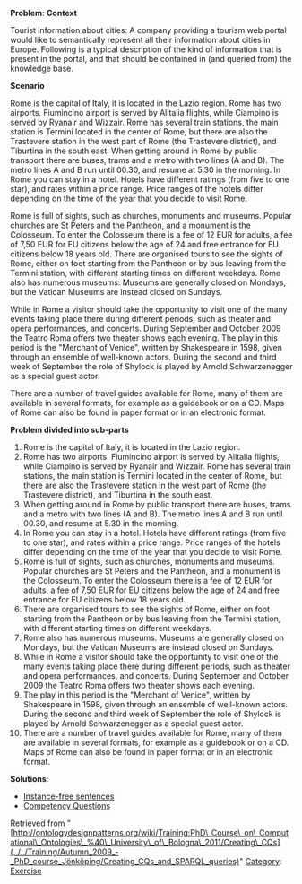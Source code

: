 __Problem__:
__Context__


Tourist information about cities: 
A company providing a tourism web portal would like to semantically represent all their information about cities in Europe. Following is a typical description of the kind of information that is present in the portal, and that should be contained in (and queried from) the knowledge base. 


  

__Scenario__


Rome is the capital of Italy, it is located in the Lazio region. Rome has two airports. Fiumincino airport is served by Alitalia flights, while Ciampino is served by Ryanair and Wizzair. Rome has several train stations, the main station is Termini located in the center of Rome, but there are also the Trastevere station in the west part of Rome (the Trastevere district), and Tiburtina in the south east. When getting around in Rome by public transport there are buses, trams and a metro with two lines (A and B). The metro lines A and B run until 00.30, and resume at 5.30 in the morning. In Rome you can stay in a hotel. Hotels have different ratings (from five to one star), and rates within a price range. Price ranges of the hotels differ depending on the time of the year that you decide to visit Rome. 


Rome is full of sights, such as churches, monuments and museums. Popular churches are St Peters and the Pantheon, and a monument is the Colosseum. To enter the Colosseum there is a fee of 12 EUR for adults, a fee of 7,50 EUR for EU citizens below the age of 24 and free entrance for EU citizens below 18 years old. There are organised tours to see the sights of Rome, either on foot starting from the Pantheon or by bus leaving from the Termini station, with different starting times on different weekdays. Rome also has numerous museums. Museums are generally closed on Mondays, but the Vatican Museums are instead closed on Sundays.


While in Rome a visitor should take the opportunity to visit one of the many events taking place there during different periods, such as theater and opera performances, and concerts. During September and October 2009 the Teatro Roma offers two theater shows each evening. The play in this period is the "Merchant of Venice", written by Shakespeare in 1598, given through an ensemble of well-known actors. During the second and third week of September the role of Shylock is played by Arnold Schwarzenegger as a special guest actor. 


There are a number of travel guides available for Rome, many of them are available in several formats, for example as a guidebook or on a CD. Maps of Rome can also be found in paper format or in an electronic format. 


  



__Problem divided into sub-parts__



1. Rome is the capital of Italy, it is located in the Lazio region.
2. Rome has two airports. Fiumincino airport is served by Alitalia flights, while Ciampino is served by Ryanair and Wizzair. Rome has several train stations, the main station is Termini located in the center of Rome, but there are also the Trastevere station in the west part of Rome (the Trastevere district), and Tiburtina in the south east.
3. When getting around in Rome by public transport there are buses, trams and a metro with two lines (A and B). The metro lines A and B run until 00.30, and resume at 5.30 in the morning.
4. In Rome you can stay in a hotel. Hotels have different ratings (from five to one star), and rates within a price range. Price ranges of the hotels differ depending on the time of the year that you decide to visit Rome.
5. Rome is full of sights, such as churches, monuments and museums. Popular churches are St Peters and the Pantheon, and a monument is the Colosseum. To enter the Colosseum there is a fee of 12 EUR for adults, a fee of 7,50 EUR for EU citizens below the age of 24 and free entrance for EU citizens below 18 years old.
6. There are organised tours to see the sights of Rome, either on foot starting from the Pantheon or by bus leaving from the Termini station, with different starting times on different weekdays.
7. Rome also has numerous museums. Museums are generally closed on Mondays, but the Vatican Museums are instead closed on Sundays.
8. While in Rome a visitor should take the opportunity to visit one of the many events taking place there during different periods, such as theater and opera performances, and concerts. During September and October 2009 the Teatro Roma offers two theater shows each evening.
9. The play in this period is the "Merchant of Venice", written by Shakespeare in 1598, given through an ensemble of well-known actors. During the second and third week of September the role of Shylock is played by Arnold Schwarzenegger as a special guest actor.
10. There are a number of travel guides available for Rome, many of them are available in several formats, for example as a guidebook or on a CD. Maps of Rome can also be found in paper format or in an electronic format.



__Solutions__:



* [Instance-free sentences](../../Training/PhD_Course_on_Computational_Ontologies_@_University_of_Bologna_2011/Creating_CQs/InstanceFree "Training:PhD Course on Computational Ontologies @ University of Bologna 2011/Creating CQs:InstanceFree")
* [Competency Questions](../../Training/PhD_Course_on_Computational_Ontologies_@_University_of_Bologna_2011/Creating_CQs/CQs "Training:PhD Course on Computational Ontologies @ University of Bologna 2011/Creating CQs:CQs")




Retrieved from "[http://ontologydesignpatterns.org/wiki/Training:PhD\_Course\_on\_Computational\_Ontologies\_%40\_University\_of\_Bologna\_2011/Creating\_CQs](../../Training/Autumn_2009_-_PhD_course_Jönköping/Creating_CQs_and_SPARQL_queries)"
 [Category](http://ontologydesignpatterns.org/wiki/Special:Categories "Special:Categories"): [Exercise](../../Category/Exercise "Category:Exercise")